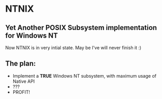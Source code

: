 NTNIX
=====

Yet Another POSIX Subsystem implementation for Windows NT
---------------------------------------------------------

Now NTNIX is in very intial state. May be I've will never finish it :)

The plan:
---------

* Implement a **TRUE** Windows NT subsystem, with maximum usage of Native API
* ???
* PROFIT!
